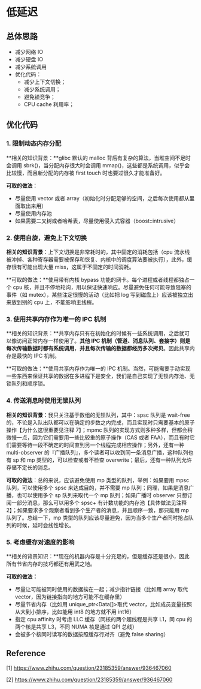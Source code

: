 # 低延迟

## 总体思路

* 减少网络 IO
* 减少硬盘 IO
* 减少系统调用
* 优化代码：
  * 减少上下文切换；
  * 减少系统调用；
  * 避免锁竞争；
  * CPU cache 利用率；

## 优化代码

### 1. 限制动态内存分配

**相关的知识背景：**glibc 默认的 malloc 背后有复杂的算法，当堆空间不足时会调用 sbrk()，当分配内存很大时会调用 mmap()，这些都是系统调用，似乎会比较慢，而且新分配的内存被 first touch 时也要过很久才能准备好。

**可取的做法**：

* 尽量使用 vector 或者 array（初始化时分配足够的空间，之后每次使用都从里面取出来用）
* 尽量使用内存池
* 如果需要二叉树或者哈希表，尽量使用侵入式容器（boost::intrusive）

### 2. 使用自旋，避免上下文切换

**相关的知识背景**：上下文切换是非常耗时的，其中固定的消耗包括（cpu 流水线被冲掉、各种寄存器需要被保存和恢复、内核中的调度算法要被执行），此外，缓存很有可能出现大量 miss，这属于不固定的时间消耗。

**可取的做法：**使用带有内核 bypass 功能的网卡。每个进程或者线程都独占一个 cpu 核，并且不停地轮询，用以保证快速响应。尽量避免任何可能导致阻塞的事件（如 mutex），某些注定很慢的活动（比如把 log 写到磁盘上）应该被独立出来放到别的 cpu 上，不能影响主线程。

### 3. 使用共享内存作为唯一的 IPC 机制

**相关的知识背景：**共享内存只有在初始化的时候有一些系统调用，之后就可以像访问正常内存一样使用了。**其他 IPC 机制（管道、消息队列、套接字）则是每次传输数据时都有系统调用**，**并且每次传输的数据都经历多次拷贝**。因此共享内存是最快的 IPC 机制。

**可取的做法：**使用共享内存作为唯一的 IPC 机制。当然，可能需要手动实现一些东西来保证共享的数据在多进程下是安全，我们是自己实现了无锁内存池、无锁队列和顺序锁。

### 4. 传送消息时使用无锁队列

**相关的知识背景**：我只关注基于数组的无锁队列，其中：spsc 队列是 wait-free 的，不论是入队出队都可以在确定的步数之内完成，而且实现时只需要基本的原子操作【为什么这很重要见注释 7】；mpmc 队列的实现方式则多种多样，但都会稍微慢一点，因为它们需要用一些比较重的原子操作（CAS 或者 FAA），而且有时它们需要等待一段不确定的时间直到另一个线程完成相应操作；另外，还有一种 multi-observer 的『广播队列』，多个读者可以收到同一条消息广播，这种队列也有 sp 和 mp 类型的，可以检查或者不检查 overwrite；最后，还有一种队列允许存储不定长的消息。

**可取的做法**：总的来说，应该避免使用 mp 类型的队列，举例：如果要用 mpsc 队列，可以使用多个 spsc 来达成目的，并不需要 mp 队列；同理，如果是消息广播，也可以使用多个 sp 队列来取代一个 mp 队列；如果广播时 observer 只想订阅一部分消息，那么可以用多个 spsc+ 有计数功能的内存池【具体做法见注释 2】；如果要求多个观察者看到多个生产者的消息，并且顺序一致，那只能用 mp 队列了。总结一下，mp 类型的队列应该尽量避免，因为当多个生产者同时抢占队列的时候，延时会线性增长。

### 5. 考虑缓存对速度的影响

**相关的背景知识：**现在的机器内存是十分充足的，但是缓存还是很小，因此所有节省内存的技巧都还有用武之地。

**可取的做法：**

* 尽量让可能被同时使用的数据挨在一起；减少指针链接（比如用 array 取代 vector，因为链接指向的地方可能不在缓存里）
* 尽量节省内存（比如用 unique_ptr<Data[]>取代 vector<Data>，比如成员变量按照从大到小排序，比如能用 int8 的地方就不用 int16）
* 指定 cpu affinity 时考虑 LLC 缓存（同核的两个超线程是共享 L1，同 cpu 的两个核是共享 L3，不同 NUMA 核是通过 QPI 总线）
* 会被多个核同时读写的数据按照缓存行对齐（避免 false sharing）

## Reference

[1] <https://www.zhihu.com/question/23185359/answer/936467060>

[2] <https://www.zhihu.com/question/23185359/answer/936467060>
